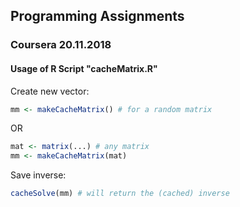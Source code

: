 ## Programming Assignments

### Coursera 20.11.2018

#### Usage of R Script "cacheMatrix.R"

Create new vector:

``````R
mm <- makeCacheMatrix() # for a random matrix
``````

OR

``````R
mat <- matrix(...) # any matrix
mm <- makeCacheMatrix(mat)
``````

Save inverse:

``````R
cacheSolve(mm) # will return the (cached) inverse
``````

